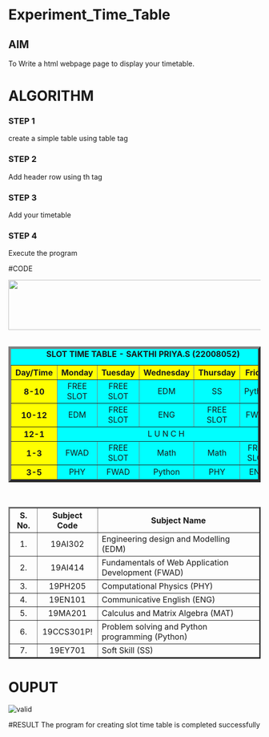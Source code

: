 # Experiment_Time_Table

## AIM
To Write a html webpage page to display your timetable.

# ALGORITHM
### STEP 1
create a simple table using table tag
### STEP 2
Add header row using th tag
### STEP 3
Add your timetable
### STEP 4
Execute the program

#CODE
<!DOCTYPE html> 
<html lang="en"> 
    <head> 
        <title>Slot Timetable</title> 
    </head> 
    <body>
         <center> 
             <img src="/static/images/logo.png" height="100" width="540">
             </center> 
             <br>
              <table align="center" width="540" cellspacing="2" cellpadding="4" border="5" bgcolor="cyan"> 
                  <caption><b>SLOT TIME TABLE - SAKTHI PRIYA.S (22008052)</b></caption> 
                  <tr align="center">
                       <th bgcolor="yellow">Day/Time</th>
                        <th bgcolor="yellow">Monday</th>
                         <th bgcolor="yellow">Tuesday</th>
                          <th bgcolor="yellow">Wednesday</th> 
                          <th bgcolor="yellow">Thursday</th>
                           <th bgcolor="yellow">Friday</th>
                        </tr>
                        <tr align="center"> 
                              <th bgcolor="yellow">8-10</th> 
                              <td>FREE SLOT</td> 
                              <td>FREE SLOT</td> 
                              <td>EDM</td> 
                              <td>SS</td> 
                              <td>Python</td>
                        </tr>       
                        <tr align="center">
                                <th bgcolor="yellow">10-12</th>
                                <td>EDM</td>
                                <td>FREE SLOT </td>
                                <td>ENG</td>
                                <td>FREE SLOT</td>
                                <td>FWAD</td>
                        </tr> 
                        <tr>     
                                <th bgcolor="yellow">12-1</th>
                                <td colspan="5" align="center">L U N C H</td>
                        </tr>
                            <tr align="center">
                            <th bgcolor="yellow">1-3</th>
                                <td>FWAD</td>
                                <td>FREE SLOT</td>
                                <td>Math</td>
                                <td>Math</td>
                                <td>FREE SLOT</td>
                        </tr>
                            <tr align="center">
                            <th bgcolor="yellow">3-5</th>
                                <td>PHY</td>
                                <td>FWAD</td>
                                <td>Python</td>
                                <td>PHY</td>
                                <td>ENG</td>
                        </tr>
                            </table>
                            <br>
                            <table align="center" cellspacing="2" cellpadding="4" border="2">
                                <tr align="center">
                                <th>S. No.</th>
                                <th>Subject Code</th>
                                <th>Subject Name</th>
                            </tr>
                            <tr>
                                <td align="center">1.</td>
                                <td align="center">19AI302</td>
                                <td>Engineering design and Modelling (EDM)</td>
                            </tr>
                            <tr>
                                <td align="center">2.</td>
                                <td align="center">19AI414</td> 
                                <td>Fundamentals of Web Application Development (FWAD)</td> 
                            </tr> 
                            <tr> 
                                <td align="center">3.</td> 
                                <td align="center">19PH205</td> 
                                <td>Computational Physics (PHY)</td> 
                            </tr> 
                            <tr> 
                                <td align="center">4.</td> 
                                <td align="center">19EN101</td> 
                                <td>Communicative English (ENG)</td> 
                            </tr>
                            <tr>
                                <td align="center">5.</td>
                                <td align="center">19MA201</td>
                                <td>Calculus and Matrix Algebra (MAT)</td>
                            </tr> 
                            <tr> 
                                <td align="center">6.</td>
                                <td align="center">19CCS301P!</td>
                                <td>Problem solving and Python programming (Python)</td> 
                            </tr> 
                            <tr>
                                <td align="center">7.</td> 
                                <td align="center">19EY701</td> 
                                <td>Soft Skill (SS)</td>
                            </tr> 
                        </table>
                    </body>
                </html>    

# OUPUT
![valid](https://user-images.githubusercontent.com/119104282/211606584-a5f5a7f7-3a36-4367-b863-66559192e938.png)

#RESULT
The program for creating slot  time table  is completed successfully


